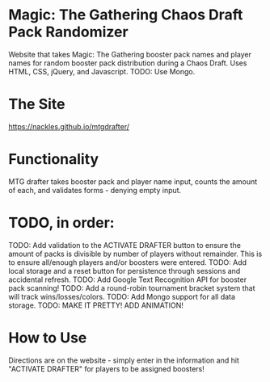 # Magic: The Gathering Chaos Draft Pack Randomizer
Website that takes Magic: The Gathering booster pack names and player names for random booster pack distribution during a Chaos Draft. Uses HTML, CSS, jQuery, and Javascript. TODO: Use Mongo.

# The Site
https://nackles.github.io/mtgdrafter/

# Functionality
MTG drafter takes booster pack and player name input, counts the amount of each, and validates forms - denying empty input.

# TODO, in order:
TODO: Add validation to the ACTIVATE DRAFTER button to ensure the amount of packs is divisible by number of players without remainder. This is to ensure all/enough players and/or boosters were entered.
TODO: Add local storage and a reset button for persistence through sessions and accidental refresh.
TODO: Add Google Text Recognition API for booster pack scanning!
TODO: Add a round-robin tournament bracket system that will track wins/losses/colors.
TODO: Add Mongo support for all data storage.
TODO: MAKE IT PRETTY! ADD ANIMATION!

# How to Use
Directions are on the website - simply enter in the information and hit "ACTIVATE DRAFTER" for players to be assigned boosters!
